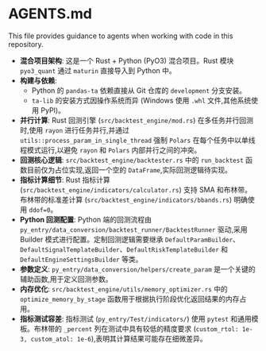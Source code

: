 # AGENTS.md

This file provides guidance to agents when working with code in this repository.

- **混合项目架构**: 这是一个 Rust + Python (PyO3) 混合项目。Rust 模块 `pyo3_quant` 通过 `maturin` 直接导入到 Python 中。
- **构建与依赖**:
    - Python 的 `pandas-ta` 依赖直接从 Git 仓库的 `development` 分支安装。
    - `ta-lib` 的安装方式因操作系统而异 (Windows 使用 `.whl` 文件,其他系统使用 PyPI)。
- **并行计算**: Rust 回测引擎 (`src/backtest_engine/mod.rs`) 在多任务并行回测时,使用 `rayon` 进行任务并行,并通过 `utils::process_param_in_single_thread` 强制 `Polars` 在每个任务中以单线程模式运行,以避免 `rayon` 和 `Polars` 内部并行之间的冲突。
- **回测核心逻辑**: `src/backtest_engine/backtester.rs` 中的 `run_backtest` 函数目前仅为占位实现,返回一个空的 `DataFrame`,实际回测逻辑待实现。
- **指标计算细节**: Rust 指标计算 (`src/backtest_engine/indicators/calculator.rs`) 支持 SMA 和布林带。布林带的标准差计算 (`src/backtest_engine/indicators/bbands.rs`) 明确使用 `ddof=0`。
- **Python 回测配置**: Python 端的回测流程由 `py_entry/data_conversion/backtest_runner/BacktestRunner` 驱动,采用 Builder 模式进行配置。定制回测逻辑需要继承 `DefaultParamBuilder`、`DefaultSignalTemplateBuilder`、`DefaultRiskTemplateBuilder` 和 `DefaultEngineSettingsBuilder` 等类。
- **参数定义**: `py_entry/data_conversion/helpers/create_param` 是一个关键的辅助函数,用于定义回测参数。
- **内存优化**: `src/backtest_engine/utils/memory_optimizer.rs` 中的 `optimize_memory_by_stage` 函数用于根据执行阶段优化返回结果的内存占用。
- **指标测试容差**: 指标测试 (`py_entry/Test/indicators/`) 使用 `pytest` 和通用模板。布林带的 `_percent` 列在测试中具有较低的精度要求 (`custom_rtol: 1e-3, custom_atol: 1e-6`),表明其计算结果可能存在细微差异。
